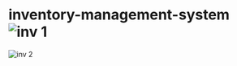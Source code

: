 # inventory-management-system![inv 1](https://user-images.githubusercontent.com/125473609/219051889-e83c6358-3f71-419b-9dd7-cf63db3c5df4.jpg)
![inv 2](https://user-images.githubusercontent.com/125473609/219059016-f2b9f535-8718-4a1d-949e-06b981f2d00e.jpg)

